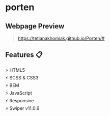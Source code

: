 # porten

## Webpage Preview
> https://tetianakhomiak.github.io/Porten/#

 ## Features 📋
 ⚡️ HTML5                                                                                                                                                             
 ⚡️ SCSS & CSS3                                                                                                                                                       
 ⚡️ BEM                                                                                                                                                               
 ⚡️ JavaScript                                                                                                                                                       
 ⚡️ Responsive                                                                                                                                                        
 ⚡️ Swiper v11.0.6                                                                                                                                                    
 
